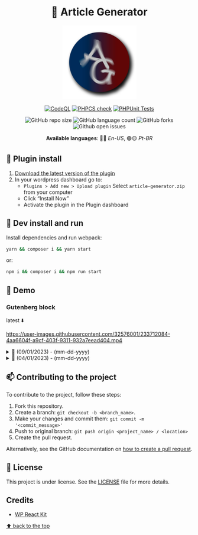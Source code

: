 
<div align="center">

# 🤖 Article Generator

  <img width="200" src="assets/images/article-gen-logo.png" alt="logo">

  [![CodeQL](https://github.com/cleissonbarbosa/article-generator/actions/workflows/github-code-scanning/codeql/badge.svg)](https://github.com/cleissonbarbosa/article-generator/actions/workflows/github-code-scanning/codeql)
  [![PHPCS check](https://github.com/cleissonbarbosa/article-generator/actions/workflows/phpcs.yml/badge.svg)](https://github.com/cleissonbarbosa/article-generator/actions/workflows/phpcs.yml)
  [![PHPUnit Tests](https://github.com/cleissonbarbosa/article-generator/actions/workflows/phpunit.yml/badge.svg)](https://github.com/cleissonbarbosa/article-generator/actions/workflows/phpunit.yml)
  
![GitHub repo size](https://img.shields.io/github/repo-size/cleissonbarbosa/article-generator?style=for-the-badge)
![GitHub language count](https://img.shields.io/github/languages/count/cleissonbarbosa/article-generator?style=for-the-badge)
![GitHub forks](https://img.shields.io/github/forks/cleissonbarbosa/article-generator?style=for-the-badge)
![Github open issues](https://img.shields.io/github/issues/cleissonbarbosa/article-generator?style=for-the-badge)
  
**Available languages**: 	🔵🔴 *En-US*, 🟢🟡 *Pt-BR*

</div>

## 🔌 Plugin install
1. [Download the latest version of the plugin](https://github.com/cleissonbarbosa/article-generator/releases/latest)
2. In your wordpress dashboard go to:
    - `Plugins > Add new > Upload plugin` Select `article-generator.zip` from your computer
    - Click “Install Now”
    - Activate the plugin in the Plugin dashboard


## 💾 Dev install and run

Install dependencies and run webpack:
```sh
yarn && composer i && yarn start
```
or:
```sh
npm i && composer i && npm run start
```

## 👀 Demo
### Gutenberg block

latest ⬇️

https://user-images.githubusercontent.com/32576001/233712084-4aa6604f-a9cf-403f-9311-932a7eead404.mp4
<details>
  <summary>📅 (09/01/2023) - (mm-dd-yyyy)</summary>
  
  https://user-images.githubusercontent.com/32576001/230790257-b19f7902-e5c6-4668-9e23-e4ce359b397f.mp4
  
</details>    
<details>
  <summary>📅 (04/01/2023) - (mm-dd-yyyy)</summary>
  
  https://user-images.githubusercontent.com/32576001/230542799-91808ec8-5350-45a2-96f0-7e057df4c665.mp4
  
</details>    


## 📫 Contributing to the project

To contribute to the project, follow these steps:

1. Fork this repository.
2. Create a branch: `git checkout -b <branch_name>`.
3. Make your changes and commit them: `git commit -m '<commit_message>'`
4. Push to original branch: `git push origin <project_name> / <location>`
5. Create the pull request.

Alternatively, see the GitHub documentation on [how to create a pull request](https://help.github.com/en/github/collaborating-with-issues-and-pull-requests/creating-a-pull-request).

## 📝 License

This project is under license. See the [LICENSE](LICENSE.txt) file for more details.

## Credits

- [WP React Kit](https://github.com/ManiruzzamanAkash/wp-react-kit)

[⬆ back to the top](#-article-generator)<br>
